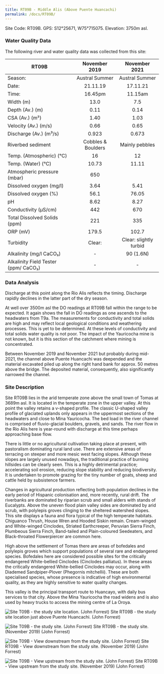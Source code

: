 ```yaml
---
title: RT09B - Middle Alis (Above Puente Huancachi)
permalink: /docs/RT09B/
---
```


Site Code: RT09B.  GPS: S12°25671, W75°715075. Elevation:
3750m asl.


### Water Quality Data

The following river and water quality data was collected from this site:

|     RT09B                                   |        November 2019      |          November 2021        |
|---------------------------------------------|:-------------------------:|:-----------------------------:|
|     Season:                                 |       Austral Summer      |         Austral Summer        |
|     Date:                                   |          21.11.19         |            17.11.21           |
|     Time:                                   |           16.45pm         |             11.15am           |
|     Width (m)                               |            13.0           |               7.5             |
|     Depth (Av.) (m)                         |            0.11           |              0.14             |
|     CSA (Av.) (m²)                          |            1.40           |              1.03             |
|     Velocity (Av.) (m/s)                    |            0.66           |              0.65             |
|     Discharge (Av.) (m³/s)                  |            0.923          |              0.673            |
|     Riverbed sediment                       |     Cobbles & Boulders    |         Mainly pebbles        |
|     Temp. (Atmospheric) (°C)                |             16            |               12              |
|     Temp. (Water) (°C)                      |            10.73          |              11.11            |
|     Atmospheric pressure (mbar)             |             650           |                               |
|     Dissolved oxygen (mg/l)                 |            3.64           |              5.41             |
|     Dissolved oxygen (%)                    |            56.1           |              76.05            |
|     pH                                      |            8.62           |              8.27             |
|     Conductivity (µS/cm)                    |             442           |               670             |
|     Total Dissolved Solids (ppm)            |             221           |               335             |
|     ORP (mV)                                |            179.5          |              102.7            |
|     Turbidity                               |           Clear:          |     Clear: slightly turbid    |
|     Alkalinity (mg/l CaCO₃)                 |              -            |            90 (1.6N)          |
|     Alkalinity Field Tester (ppm/ CaCO₃)    |              -            |                -              |


### Data Analysis
Discharge at this point along the Rio Alis reflects the timing. Discharge rapidly declines in the latter part of the dry season.         

At well over 3500m asl the DO readings at RT09B fall within the range to be expected. It again shows the fall in DO readings as one ascends to the headwaters from T9a. The measurements for conductivity and total solids are high and may reflect local geological conditions and weathering processes. This is yet to be determined. At these levels of conductivity and total solids water quality is not poor. The impact of the Yauricocha mine is not known, but it is this section of the catchment where mining is concentrated.  

Between November 2019 and November 2021 but probably during mid-2021, the channel above Puente Huancachi was deepended and the material excavated piled up along the right hand bank for approx. 50 metres above the bridge. The deposited material, consequently, also significantly narrowed the channel.


### Site Description
Site RT09B lies in the arid temperate zone above the small town of Tomas at 3689m asl. It is located in the temperate zone in the upper valley. At this point the valley retains a v-shaped profile. The classic U-shaped valley profile of glaciated uplands only appears in the uppermost sections of the headwaters and close to Mina Yauricocha. The bed load in the river channel is comprised of fluvio-glacial boulders, gravels, and sands. The river flow in the Rio Alis here is year-round with discharge at this time perhaps approaching base flow. 

There is little or no agricultural cultivation taking place at present, with pastoralism dominating rural land use. There are extensive areas of terracing on steeper and more mesic west facing slopes. Although these slopes are largely unused nowadays, the traditional practice of burning hillsides can be clearly seen. This is a highly detrimental practice; accelerating soil erosion, reducing slope stability and reducing biodiversity. It is undertaken to promote grazing for the tiny number of goats, sheep and cattle held by subsistence farmers.

Changes in agricultural production reflecting both population declines in the early period of Hispanic colonisation and, more recently, rural drift. The riverbanks are dominated by riparian scrub and small alders with stands of Eucalypts. Above the uneven flood plain valley sides are dominated by arid scrub, with polylepis groves clinging to the sheltered watershed slopes. This site displays a fauna and flora typical of the high temperate habitats. Chiguanco Thrush, House Wren and Hooded Siskin remain. Cream-winged and White-winged Cinclodes, Striated Earthcreeper, Peruvian Sierra Finch, Plumbeous Sierra Finch, Band-tailed and Plain-coloured Seedeaters, and Black-throated Flowerpiercer are common here.    

High above the settlement of Tomas there are areas of bofedales and polylepis groves which support populations of several rare and endangered species. Bofedales here are considered possible sites for the critically endangered White-bellied Cinclodes (Cinclodes palliatus). In these areas the critically endangered White-bellied Cinclodes may occur, along with Diademed Sandpiper-Plover (Phegornis mitchellii). These are both specialised species, whose presence is indicative of high environmental quality, as they are highly sensitive to water quality changes.

This valley is the principal transport route to Huancayo, with daily bus services to that city. Above the Mina Yauricocha the road widens and is also used by heavy trucks to access the mining centre of La Oroya. 


![Site T09B - the study site location. (John Forrest)](/assets/SiteDescriptions/T9/RT9BMiddleAlisvalley.jpg)
Site RT09B - the study site location just above Puente Huancachi. (John Forrest)


![Site T09B - the study site. (John Forrest)](/assets/SiteDescriptions/T9/T9BStudysite.JPG)
Site RT09B - the study site. (November 2019) (John Forrest)


![Site T09B - View downstream from the study site. (John Forrest)](/assets/SiteDescriptions/T9/T9BViewdownstream.JPG)
Site RT09B - View downstream from the study site. (November 2019) (John Forrest)


![Site T09B - View upstream from the study site. (John Forrest)](/assets/SiteDescriptions/T9/T9BViewupstream.JPG)
Site RT09B - View upstream from the study site. (November 2019) (John Forrest)

